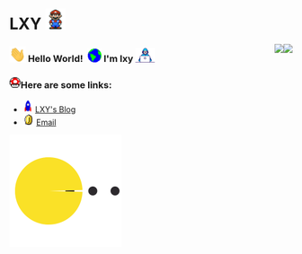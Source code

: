 # LXY <img src="https://github.com/Coding-Coder/Coding-Coder/blob/main/pics/Mario_Hello_Big.gif" width="36px">
<img align="right" src="https://github-readme-stats.vercel.app/api?username=Coding-Coder&include_all_commits=true&count_private=true&theme=dark&show_icons=true&hide_border=true" />  

<img align="right" src="https://github-readme-stats.vercel.app/api/top-langs/?username=Coding-Coder&layout=compact&theme=dark&hide_border=true" />

### <img src="https://github.com/Coding-Coder/Coding-Coder/blob/main/pics/Hi.gif" width="29px"> **Hello World!** &nbsp;<img src="https://github.com/Coding-Coder/Coding-Coder/blob/main/pics/Earth.gif" width="25px"> **I'm lxy** <img src="https://github.com/Coding-Coder/Coding-Coder/blob/main/pics/Developer.gif" width="35px">

### <img alt="GIF" src="https://github.com/Coding-Coder/Coding-Coder/blob/main/pics/powerup.gif" width="20vw" />Here are some links:
- <img src="https://github.com/Coding-Coder/Coding-Coder/blob/main/pics/Rocket.gif" width="18px"> [LXY's Blog](http://www.codingcode.cn/)
- <img alt="GIF" src="https://github.com/Coding-Coder/Coding-Coder/blob/main/pics/coin.gif" width="20vw" /> [Email](mailto:aethon47@163.com)

<img align="center" src="https://github.com/Coding-Coder/Coding-Coder/blob/main/pics/eat.svg?sanitize=true" width="200" height="200">

<!--
**Coding-Coder/Coding-Coder** is a ✨ _special_ ✨ repository because its `README.md` (this file) appears on your GitHub profile.
 
Here are some ideas to get you started:
- 📜 [LinkedIn](https://www.linkedin.com/in/sahil-bondre-571a8416a/)
- 🐦 [Twitter](https://twitter.com/godcrampy)
- 🌈 [Resume](https://github.com/godcrampy/site/raw/master/src/assets/sahil-bondre.pdf)
- 🔭 I’m currently working on ...
- 🌱 I’m currently learning ...
- 👯 I’m looking to collaborate on ...
- 🤔 I’m looking for help with ...
- 💬 Ask me about ...
- 📫 How to reach me: ...
- 😄 Pronouns: ...
- ⚡ Fun fact: ...
-->
